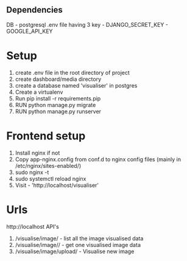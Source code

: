 ## Dependencies

DB - postgresql
.env file having 3 key
     - DJANGO_SECRET_KEY
     - GOOGLE_API_KEY

# Setup

1. create .env file in the root directory of project
2. create dashboard/media directory
2. create a database named 'visualiser' in postgres
3. Create a virtualenv
4. Run pip install -r requirements.pip
5. RUN python manage.py migrate
6. RUN python manage.py runserver

# Frontend setup
1. Install nginx if not
2. Copy app-nginx.config from conf.d to nginx config files (mainly in /etc/nginx/sites-enabled/)
3. sudo nginx -t
4. sudo systemctl reload nginx
5. Visit - 'http://localhost/visualiser'


# Urls
http://localhost
API's
1. /visualise/image/ - list all the image visualised data
2. /visualise/image/<pk>/ - get one visualised image data
3. /visualise/image/upload/ - Visualise new image
